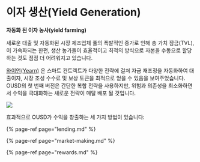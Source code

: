 # 이자 생산(Yield Generation)

**자동화 된 이자 농사(yield farming)**

새로운 대출 및 자동화된 시장 제조업체 풀의 폭발적인 증가로 인해 총 가치 잠금\(TVL\), 이 가속화되는 한편, 생산 농가들이 효율적이고 최적의 방식으로 자본을 수동으로 할당하는 것도 점점 더 어려워지고 있습니다.

[와이언(Yearn)](https://yearn.finance/) 은 스마트 컨트렉트가 다양한 전략에 걸쳐 자금 재조정을 자동화하여 대출이자, 시장 조성 수수료 및 보상 토큰을 최적으로 얻을 수 있음을 보여주었습니다. OUSD의 첫 번째 버전은 간단한 복합 전략을 사용하지만, 위험과 의존성을 최소화하면서 수익을 극대화하는 새로운 전략이 매달 배포 될 것입니다.

![](../../.gitbook/assets/ousd_docs_graphics_1.png)

효과적으로 OUSD가 수익을 창출하는 세 가지 방법이 있습니다:

{% page-ref page="lending.md" %}

{% page-ref page="market-making.md" %}

{% page-ref page="rewards.md" %}







